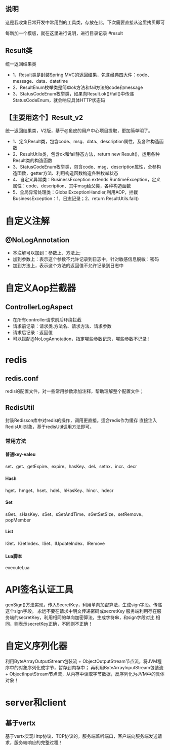 ## 说明
这是我收集日常开发中常用到的工具类，存放在此，下次需要直接从这里拷贝即可

每新加一个模版，就在这里进行说明，进行目录记录
#result
## Result类
统一返回结果类
- 1、Result类是封装Spring MVC的返回结果，包含经典四大件：code、message、data、datetime
- 2、ResultEnum枚举类是简单ok方法和fail方法的code和message
- 3、StatusCodeEnum枚举类，如果向Result.ok()/fail()中传递StatusCodeEnum，就会响应具体HTTP状态码

## 【主要用这个】Result_v2
统一返回结果类，V2版，基于@鱼皮的用户中心项目提取，更加简单明了。
- 1、定义Result类，包含code、msg、data、description属性，及各种构造函数
- 2、ResultUtils类，包含ok和fail静态方法，return new Result()，运用各种Result类的构造函数
- 3、StatusCodeEnum枚举类，包含code、msg、description属性，全参构造函数，getter方法、利用构造函数构造各种枚举状态
- 4、自定义异常类：BusinessException extends RuntimeException，定义属性：code、description、其中msg给父类，各种构造函数
- 5、全局异常处理类：GlobalExceptionHandler,利用AOP，拦截BusinessException：1、日志记录；2、return ResultUtils.fail()

# 自定义注解
## @NoLogAnnotation
- 本注解可以加到：参数上、方法上;
- 加到参数上：表示这个参数不允许记录到日志中，针对敏感信息脱敏：密码
- 加到方法上，表示这个方法的返回值不允许记录到日志中

# 自定义Aop拦截器
## ControllerLogAspect
* 在所有controller请求前后环绕拦截
* 请求前记录：请求类.方法名、请求方法、请求参数
* 请求后记录：返回值
* 可以搭配@NoLogAnnotation，指定哪些参数记录，哪些参数不记录！

# redis
## redis.conf
redis的配置文件，对一些常用参数添加注释，帮助理解整个配置文件；

## RedisUtil
封装Redisson库中对redis的操作，调用更直接。适合redis作为缓存
直接注入RedisUtil对象，基于redisUtil调用方法即可。
### 常用方法
#### 普通key-valeu
set、get、getExpire、expire、hasKey、del、setnx、incr、decr
#### Hash
hget、hmget、hset、hdel、hHasKey、hincr、hdecr
#### Set
sGet、sHasKey、sSet、sSetAndTime、sGetSetSize、setRemove、popMember
#### List
lGet、lGetIndex、lSet、lUpdateIndex、lRemove
#### Lua脚本
executeLua

# API签名认证工具
genSign()方法实现，传入SecretKey，利用单向加密算法，生成sign字段。传递这个sign字段。
永远不要在请求中明文传递密码或secretKey
服务端利用存在服务端的secretKey，利用相同的单向加密算法，生成字符串，和sign字段对比
相同，则表示secretKey正确，不同则不正确！

# 自定义序列化器
利用ByteArrayOutputStream包装流 + ObjectOutputStream节点流，将JVM程序中的对象序列化成字节，暂存到内存中；
再利用ByteArrayInputStream包装流 + ObjectInputStream节点流，从内存中读取字节数据，反序列化为JVM中的具体对象！

# server和client
## 基于vertx
基于vertx实现Http协议、TCP协议的，服务端监听端口，客户端向服务端发送请求，服务端响应的完整过程！